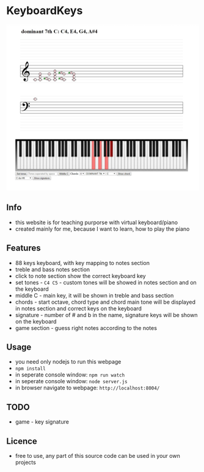 # KeyboardKeys
![Image description](preview.jpg)

## Info
* this website is for teaching purporse with virtual keyboard/piano
* created mainly for me, because I want to learn, how to play the piano
## Features
* 88 keys keyboard, with key mapping to notes section
* treble and bass notes section
* click to note section show the correct keyboard key
* set tones - `C4 C5` - custom tones will be showed in notes section and on the keyboard
* middle C - main key, it will be shown in treble and bass section
* chords - start octave, chord type and chord main tone will be displayed in notes section and correct keys on the keyboard
* signature - number of # and b in the name, signature keys will be shown on the keyboard
* game section - guess right notes according to the notes
## Usage
* you need only nodejs to run this webpage
* `npm install`
* in seperate console window: `npm run watch`
* in seperate console window: `node server.js`
* in browser navigate to webpage: `http://localhost:8004/`
## TODO
* game - key signature
## Licence
* free to use, any part of this source code can be used in your own projects
